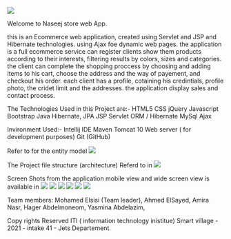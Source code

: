 ![](images/Logo.jpeg)

Welcome to Naseej store web App.

this is an Ecommerce web application, created using Servlet and JSP and Hibernate technologies.
using Ajax foe dynamic web pages.
the application is a full ecommerce service can register clients show them products according to their interests, 
filtering results by colors, sizes and categories.
the client can complete the shopping proccess by choosing and adding items to his cart, choose the address and the way of payement, and checkout his order.
each client has a profile, cotaining his credintials, profile photo, the cridet limit and the addresses. 
the application display sales and contact process.

The Technologies Used in this Project are:-
HTML5
CSS
jQuery
Javascript
Bootstrap
Java
Hibernate, JPA
JSP
Servlet
ORM / Hibernate
MySql
Ajax

Invironment Used:-
Intellij IDE
Maven
Tomcat 10 Web server ( for development purposes)
Git (GitHub)




Refer to for the entity model ![](images/Image00008.jpg)


The Project file structure (architecture) Referd to in ![](images/Image00007.jpg)

Screen Shots from the application mobile view and wide screen view is available in 
![](images/Image00001.jpg)
![](images/Image00002.jpg)
![](images/Image00005.jpg)
![](images/Image00010.jpg)
![](images/Image00009.jpg)
![](images/Image00004.jpg)
  
Team members:
Mohamed Elsisi (Team leader), 
Ahmed ElSayed, 
Amira Nasr, 
Hager Abdelmoneom,
Yasmina Abdelazim,

Copy rights Reserved ITI ( information technology inistitue) Smart village - 2021 - intake 41 - Jets Departement.
 
